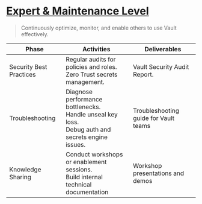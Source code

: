 # [Expert & Maintenance Level](https://www.hashicorp.com/blog/hashicorp-vault-observability-monitoring-vault-at-scale)
> Continuously optimize, monitor, and enable others to use Vault effectively.
    
| Phase | Activities | Deliverables |
| --- | --- | --- |
| Security Best Practices | Regular audits for policies and roles. </br> Zero Trust secrets management. | Vault Security Audit Report.|
| Troubleshooting | Diagnose performance bottlenecks.</br> Handle unseal key loss. </br> Debug auth and secrets engine issues. | Troubleshooting guide for Vault teams | 
| Knowledge Sharing | Conduct workshops or enablement sessions. </br> Build internal technical documentation | Workshop presentations and demos | 


